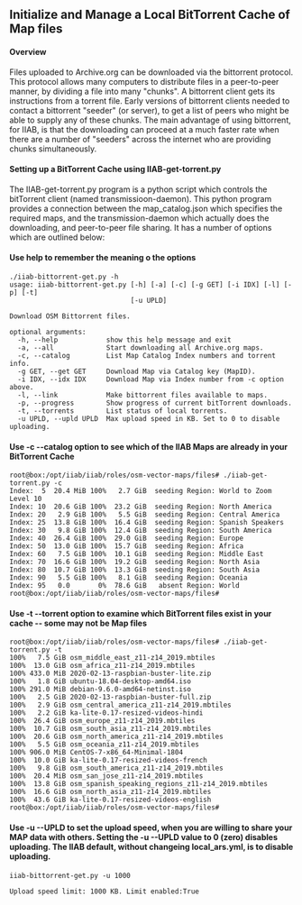 ## Initialize and Manage a Local BitTorrent Cache of Map files
#### Overview
Files uploaded to Archive.org can be downloaded via the bittorrent protocol. This protocol allows many computers to distribute files in a peer-to-peer manner, by dividing a file into many "chunks". A bittorrent client gets its instructions from a torrent file. Early versions of bittorrent clients needed to contact a bittorrent "seeder" (or server), to get a list of peers who might be able to supply any of these chunks. The main advantage of using bittorrent, for IIAB, is that the downloading can proceed at a much faster rate when there are a number of "seeders" across the internet who are providing chunks simultaneously. 
#### Setting up a BitTorrent Cache using IIAB-get-torrent.py
The IIAB-get-torrent.py program is a python script which controls the bitTorrent client (named transmissioon-daemon). This python program provides a connection between the map_catalog.json which specifies the required maps, and the transmission-daemon which actually does the downloading, and peer-to-peer file sharing. It has a number of options which are outlined below:
#### Use help to remember the meaning o the options
```
./iiab-bittorrent-get.py -h
usage: iiab-bittorrent-get.py [-h] [-a] [-c] [-g GET] [-i IDX] [-l] [-p] [-t]
                              [-u UPLD]

Download OSM Bittorrent files.

optional arguments:
  -h, --help            show this help message and exit
  -a, --all             Start downloading all Archive.org maps.
  -c, --catalog         List Map Catalog Index numbers and torrent info.
  -g GET, --get GET     Download Map via Catalog key (MapID).
  -i IDX, --idx IDX     Download Map via Index number from -c option above.
  -l, --link            Make bittorrent files available to maps.
  -p, --progress        Show progress of current bitTorrent downloads.
  -t, --torrents        List status of local torrents.
  -u UPLD, --upld UPLD  Max upload speed in KB. Set to 0 to disable uploading.

```
#### Use -c --catalog option to see which of the IIAB Maps are already in your BitTorrent Cache
```
root@box:/opt/iiab/iiab/roles/osm-vector-maps/files# ./iiab-get-torrent.py -c
Index:  5  20.4 MiB 100%   2.7 GiB  seeding Region: World to Zoom Level 10
Index: 10  20.6 GiB 100%  23.2 GiB  seeding Region: North America
Index: 20   2.9 GiB 100%   5.5 GiB  seeding Region: Central America
Index: 25  13.8 GiB 100%  16.4 GiB  seeding Region: Spanish Speakers
Index: 30   9.8 GiB 100%  12.4 GiB  seeding Region: South America
Index: 40  26.4 GiB 100%  29.0 GiB  seeding Region: Europe
Index: 50  13.0 GiB 100%  15.7 GiB  seeding Region: Africa
Index: 60   7.5 GiB 100%  10.1 GiB  seeding Region: Middle East
Index: 70  16.6 GiB 100%  19.2 GiB  seeding Region: North Asia
Index: 80  10.7 GiB 100%  13.3 GiB  seeding Region: South Asia
Index: 90   5.5 GiB 100%   8.1 GiB  seeding Region: Oceania
Index: 95   0.0       0%  78.6 GiB   absent Region: World
root@box:/opt/iiab/iiab/roles/osm-vector-maps/files# 
```
#### Use -t --torrent option to examine which BitTorrent files exist in your cache -- some may not be Map files
```
root@box:/opt/iiab/iiab/roles/osm-vector-maps/files# ./iiab-get-torrent.py -t
100%   7.5 GiB osm_middle_east_z11-z14_2019.mbtiles
100%  13.0 GiB osm_africa_z11-z14_2019.mbtiles
100% 433.0 MiB 2020-02-13-raspbian-buster-lite.zip
100%   1.8 GiB ubuntu-18.04-desktop-amd64.iso
100% 291.0 MiB debian-9.6.0-amd64-netinst.iso
100%   2.5 GiB 2020-02-13-raspbian-buster-full.zip
100%   2.9 GiB osm_central_america_z11-z14_2019.mbtiles
100%   2.2 GiB ka-lite-0.17-resized-videos-hindi
100%  26.4 GiB osm_europe_z11-z14_2019.mbtiles
100%  10.7 GiB osm_south_asia_z11-z14_2019.mbtiles
100%  20.6 GiB osm_north_america_z11-z14_2019.mbtiles
100%   5.5 GiB osm_oceania_z11-z14_2019.mbtiles
100% 906.0 MiB CentOS-7-x86_64-Minimal-1804
100%  10.0 GiB ka-lite-0.17-resized-videos-french
100%   9.8 GiB osm_south_america_z11-z14_2019.mbtiles
100%  20.4 MiB osm_san_jose_z11-z14_2019.mbtiles
100%  13.8 GiB osm_spanish_speaking_regions_z11-z14_2019.mbtiles
100%  16.6 GiB osm_north_asia_z11-z14_2019.mbtiles
100%  43.6 GiB ka-lite-0.17-resized-videos-english
root@box:/opt/iiab/iiab/roles/osm-vector-maps/files# 
```
#### Use -u --UPLD to set the upload speed, when you are willing to share your MAP data with others. Setting the -u --UPLD value to 0 (zero) disables uploading. The IIAB default, without changeing local_ars.yml, is to disable uploading.
```
iiab-bittorrent-get.py -u 1000

Upload speed limit: 1000 KB. Limit enabled:True
```
